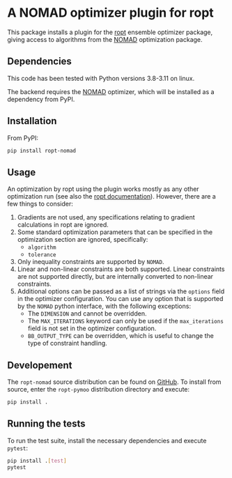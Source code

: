 # A NOMAD optimizer plugin for ropt
This package installs a plugin for the [ropt](https://github.com/tno-ropt/ropt)
ensemble optimizer package, giving access to algorithms from the
[NOMAD](https://www.gerad.ca/en/software/nomad/) optimization package.


## Dependencies
This code has been tested with Python versions 3.8-3.11 on linux.

The backend requires the [NOMAD](https://www.gerad.ca/en/software/nomad/)
optimizer, which will be installed as a dependency from PyPI.


## Installation
From PyPI:
```bash
pip install ropt-nomad
```


## Usage
An optimization by ropt using the plugin works mostly as any other optimization
run (see also the [ropt documentation](https://tno-ropt.github.io/ropt/)).
However, there are a few things to
consider:

1. Gradients are not used, any specifications relating to gradient calculations
   in ropt are ignored.
2. Some standard optimization parameters that can be specified in the
   optimization section are ignored, specifically:
    - `algorithm`
    - `tolerance`
3. Only inequality constraints are supported by `NOMAD`.
4. Linear and non-linear constraints are both supported. Linear constraints are
   not supported directly, but are internally converted to non-linear
   constraints.
5. Additional options can be passed as a list of strings via the `options` field
   in the optimizer configuration. You can use any option that is supported by
   the `NOMAD` python interface, with the following exceptions:
   - The `DIMENSION` and cannot be overridden.
   - The `MAX_ITERATIONS` keyword can only be used if the `max_iterations` field
     is not set in the optimizer configuration.
   - `BB_OUTPUT_TYPE` can be overridden, which is useful to change the type of
     constraint handling.


## Developement
The `ropt-nomad` source distribution can be found on
[GitHub](https://github.com/tno-ropt/ropt-nomad). To install from source, enter
the `ropt-pymoo` distribution directory and execute:

```bash
pip install .
```


## Running the tests
To run the test suite, install the necessary dependencies and execute `pytest`:

```bash
pip install .[test]
pytest
```
